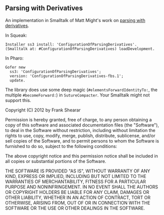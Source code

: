 Parsing with Derivatives
------------------------

An implementation in Smalltalk of Matt Might's work on [parsing with derivatives](http://matt.might.net/articles/parsing-with-derivatives/).

In Squeak:

    Installer ss3 install: 'ConfigurationOfParsingDerivatives'.
    (Smalltalk at: #ConfigurationOfParsingDerivatives) loadDevelopment.

In Pharo:

    Gofer new
      ss3: 'ConfigurationOfParsingDerivatives';
      version: 'ConfigurationOfParsingDerivatives-fbs.1';
      update.

The library does use some deep magic (`#elementsForwardIdentityTo:`, the multiple `#becomeForward:`) in `SutureCompacter`. Your Smalltalk might not support this.

Copyright (C) 2012 by Frank Shearar

Permission is hereby granted, free of charge, to any person obtaining a copy of this software and associated documentation files (the "Software"), to deal in the Software without restriction, including without limitation the rights to use, copy, modify, merge, publish, distribute, sublicense, and/or sell copies of the Software, and to permit persons to whom the Software is furnished to do so, subject to the following conditions:

The above copyright notice and this permission notice shall be included in all copies or substantial portions of the Software.

THE SOFTWARE IS PROVIDED "AS IS", WITHOUT WARRANTY OF ANY KIND, EXPRESS OR IMPLIED, INCLUDING BUT NOT LIMITED TO THE WARRANTIES OF MERCHANTABILITY, FITNESS FOR A PARTICULAR PURPOSE AND NONINFRINGEMENT. IN NO EVENT SHALL THE AUTHORS OR COPYRIGHT HOLDERS BE LIABLE FOR ANY CLAIM, DAMAGES OR OTHER LIABILITY, WHETHER IN AN ACTION OF CONTRACT, TORT OR OTHERWISE, ARISING FROM, OUT OF OR IN CONNECTION WITH THE SOFTWARE OR THE USE OR OTHER DEALINGS IN THE SOFTWARE.